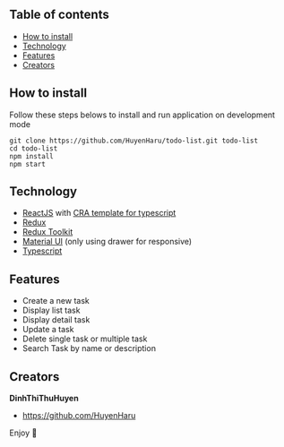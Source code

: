 ## Table of contents

- [How to install](#how-to-install)
- [Technology](#technology)
- [Features](#features)
- [Creators](#creators)

## How to install

Follow these steps belows to install and run application on development mode

```text
git clone https://github.com/HuyenHaru/todo-list.git todo-list
cd todo-list
npm install
npm start
```

## Technology

- [ReactJS](https://reactjs.org/) with [CRA template for typescript](https://create-react-app.dev/docs/adding-typescript/)
- [Redux](https://redux.js.org/)
- [Redux Toolkit](https://redux-toolkit.js.org/)
- [Material UI](https://material-ui.com/) (only using drawer for responsive)
- [Typescript](https://www.typescriptlang.org/)

## Features

- Create a new task
- Display list task
- Display detail task
- Update a task
- Delete single task or multiple task
- Search Task by name or description

## Creators

**DinhThiThuHuyen**

- <https://github.com/HuyenHaru>

Enjoy :metal:
